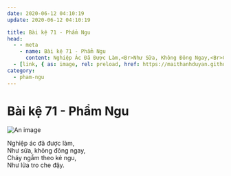 ```yaml
---
date: 2020-06-12 04:10:19
update: 2020-06-12 04:10:19

title: Bài kệ 71 - Phẩm Ngu
head:
  - - meta
    - name: Bài kệ 71 - Phẩm Ngu
      content: Nghiệp Ác Đã Được Làm,<Br>Như Sữa, Không Đông Ngay,<Br>Cháy Ngầm Theo Kẻ Ngu,<Br>Như Lửa Tro Che Đậy.<Br>
  - [link, { as: image, rel: preload, href: https://maithanhduyan.github.io/kinh-phap-cu/img/pham-ngu/pham-ngu-071.jpg }]
category:
  - pham-ngu
---
```


# Bài kệ 71 - Phẩm Ngu

![An image](/img/pham-ngu/pham-ngu-071.jpg)

Nghiệp ác đã được làm,<br>Như sữa, không đông ngay,<br>Cháy ngầm theo kẻ ngu,<br>Như lửa tro che đậy.<br>
